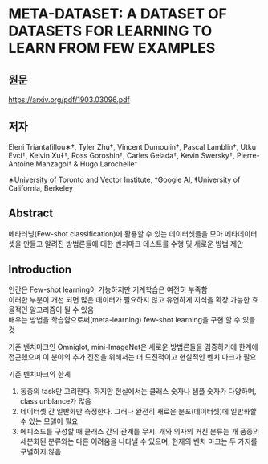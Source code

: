 # META-DATASET: A DATASET OF DATASETS FOR LEARNING TO LEARN FROM FEW EXAMPLES

## 원문
https://arxiv.org/pdf/1903.03096.pdf

## 저자
Eleni Triantafillou∗†, Tyler Zhu†, Vincent Dumoulin†, Pascal Lamblin†, Utku Evci†, Kelvin Xu‡†, Ross Goroshin†, Carles Gelada†, Kevin Swersky†, Pierre-Antoine Manzagol† & Hugo Larochelle†

∗University of Toronto and Vector Institute, †Google AI, ‡University of California, Berkeley

## Abstract
메타러닝(Few-shot classification)에 활용할 수 있는 데이터셋들을 모아 메타데이터셋을 만들고 알려진 방법론들에 대한 벤치마크 테스트를 수행 및 새로운 방법 제안


## Introduction

인간은 Few-shot learning이 가능하지만 기계학습은 여전히 부족함  
이러한 부분이 개선 되면 많은 데이터가 필요하지 않고 유연하게 지식을 확장 가능한 효율적인 알고리즘이 될 수 있음  
배우는 방법을 학습함으로써(meta-learning) few-shot learning을 구현 할 수 있을 것

기존 벤치마크인 Omniglot, mini-ImageNet은 새로운 방법론들을 검증하기에 한계에 접근했으며 이 분야의 추가 진전을 위해서는 더 도전적이고 현실적인 벤치 마크가 필요

기존 벤치마크의 한계
 1) 동종의 task만 고려한다. 하지만 현실에서는 클래스 숫자나 샘플 숫자가 다양하며, class unblance가 많음
 2) 데이터셋 간 일반화만 측정한다. 그러나 완전히 새로운 분포(데이터셋)에 일반화할 수 있는 모델이 필요
 3) 에피소드를 구성할 때 클래스 간의 관계를 무시. 개와 의자의 거친 분류는 개 품종의 세분화된 분류와는 다른 어려움을 나타낼 수 있으며, 현재의 벤치 마크는 두 가지를 구별하지 않음
